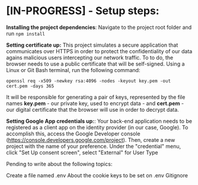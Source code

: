 # [IN-PROGRESS] - Setup steps:

**Installing the project dependencies**: Navigate to the project root folder and run `npm install`

**Setting certificate up:** This project simulates a secure application that communicates over HTTPS in order to protect the confidentiality of our data agains malicious users intercepting our network traffic. To to do, the browser needs to use a public certificate that will be self-signed. Using a Linux or Git Bash terminal, run the following command:

`openssl req -x509 -newkey rsa:4096 -nodes -keyout key.pem -out cert.pem -days 365`

It will be responsible for generating a pair of keys, represented by the file names **key.pem** - our private key, used to encrypt data - and **cert.pem** - our digital certificate that the browser will use in order to decrypt data. 

**Setting Google App credentials up:**: Your back-end application needs to be registered as a client app on the identity provider (in our case, Google). To accomplish this, access the Google Developer console (https://console.developers.google.com/project). Then, create a new project with the name of your preference. Under the "credential" menu, click "Set Up consent screen", select "External" for User Type

Pending to write about the following topics:

Create a file named .env
About the cookie keys to be set on .env
Gitignore